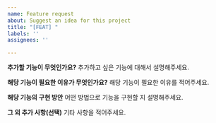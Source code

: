 ```yaml
---
name: Feature request
about: Suggest an idea for this project
title: "[FEAT] "
labels: ''
assignees: ''

---
```


**추가할 기능이 무엇인가요?**
추가하고 싶은 기능에 대해서 설명해주세요.

**해당 기능이 필요한 이유가 무엇인가요?**
해당 기능이 필요한 이유를 적어주세요.

**해당 기능의 구현 방안**
어떤 방법으로 기능을 구현할 지 설명해주세요.

**그 외 추가 사항(선택)**
기타 사항을 적어주세요.
